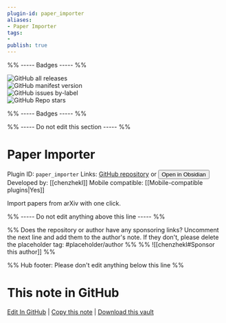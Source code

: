 ```yaml
---
plugin-id: paper_importer
aliases:
- Paper Importer
tags: 
- 
publish: true
---
```


%% ----- Badges ----- %%

![GitHub all releases](https://img.shields.io/github/downloads/chenzhekl/obsidian_paper_importer/total?color=573E7A&logo=github&style=for-the-badge)   
![GitHub manifest version](https://img.shields.io/github/manifest-json/v/chenzhekl/obsidian_paper_importer?color=573E7A&logo=github&style=for-the-badge)   
![GitHub issues by-label](https://img.shields.io/github/issues/chenzhekl/obsidian_paper_importer/help%20wanted?color=573E7A&logo=github&style=for-the-badge)   
![GitHub Repo stars](https://img.shields.io/github/stars/chenzhekl/obsidian_paper_importer?color=573E7A&logo=github&style=for-the-badge)

%% ----- Badges ----- %%

%% ----- Do not edit this section ----- %%

# Paper Importer

Plugin ID: `paper_importer`
Links: [GitHub repository](https://github.com/chenzhekl/obsidian_paper_importer) or [<button id=HH>Open in Obsidian</button>](obsidian://show-plugin?id=paper_importer)
Developed by: [[chenzhekl]]
Mobile compatible: [[Mobile-compatible plugins|Yes]]

Import papers from arXiv with one click.

%% ----- Do not edit anything above this line ----- %% 

%% Does the repository or author have any sponsoring links? Uncomment the next line and add them to the author's note. If they don't, please delete the placeholder tag: #placeholder/author %%
%% ![[chenzhekl#Sponsor this author]] %%

%% Hub footer: Please don't edit anything below this line %%

# This note in GitHub

<span class="git-footer">[Edit In GitHub](https://github.dev/obsidian-community/obsidian-hub/blob/main/02%20-%20Community%20Expansions/02.05%20All%20Community%20Expansions/Plugins/paper_importer.md "git-hub-edit-note") | [Copy this note](https://raw.githubusercontent.com/obsidian-community/obsidian-hub/main/02%20-%20Community%20Expansions/02.05%20All%20Community%20Expansions/Plugins/paper_importer.md "git-hub-copy-note") | [Download this vault](https://github.com/obsidian-community/obsidian-hub/archive/refs/heads/main.zip "git-hub-download-vault") </span>
